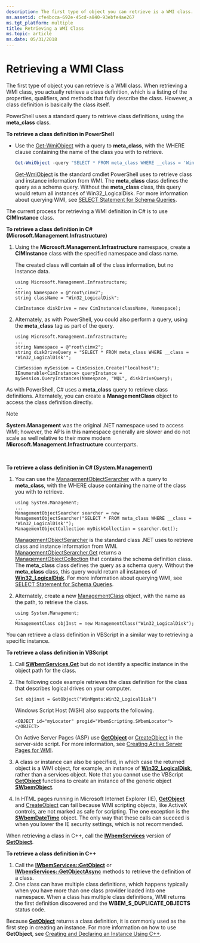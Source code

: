 ```yaml
---
description: The first type of object you can retrieve is a WMI class.
ms.assetid: cfe4bcca-692e-45cd-a840-93ebfe4ae267
ms.tgt_platform: multiple
title: Retrieving a WMI Class
ms.topic: article
ms.date: 05/31/2018
---
```


# Retrieving a WMI Class

The first type of object you can retrieve is a WMI class. When retrieving a WMI class, you actually retrieve a class definition, which is a listing of the properties, qualifiers, and methods that fully describe the class. However, a class definition is basically the class itself.

PowerShell uses a standard query to retrieve class definitions, using the **meta\_class** class.

**To retrieve a class definition in PowerShell**

-   Use the [Get-WmiObject](https://technet.microsoft.com/library/dd315379.aspx) with a query to **meta\_class**, with the WHERE clause containing the name of the class you with to retrieve.

    ```PowerShell
    Get-WmiObject -query "SELECT * FROM meta_class WHERE __class = 'Win32_LogicalDisk'"
    ```

    

    [Get-WmiObject](https://technet.microsoft.com/library/dd315379.aspx) is the standard cmdlet PowerShell uses to retrieve class and instance information from WMI. The **meta\_class** class defines the query as a schema query. Without the **meta\_class** class, this query would return all instances of Win32\_LogicalDisk. For more information about querying WMI, see [SELECT Statement for Schema Queries](select-statement-for-schema-queries.md).

The current process for retrieving a WMI definition in C# is to use **CIMInstance** class.

**To retrieve a class definition in C# (Microsoft.Management.Infrastructure)**

1.  Using the **Microsoft.Management.Infrastructure** namespace, create a **CIMInstance** class with the specified namespace and class name.

    The created class will contain all of the class information, but no instance data.

    ```CSharp
    using Microsoft.Management.Infrastructure;
    ...
    string Namespace = @"root\cimv2";
    string className = "Win32_LogicalDisk";

    CimInstance diskDrive = new CimInstance(className, Namespace);
    ```

    

2.  Alternately, as with PowerShell, you could also perform a query, using the **meta\_class** tag as part of the query.

    ```CSharp
    using Microsoft.Management.Infrastructure;
    ...
    string Namespace = @"root\cimv2";
    string diskDriveQuery = "SELECT * FROM meta_class WHERE __class = 'Win32_LogicalDisk'";

    CimSession mySession = CimSession.Create("localhost");
    IEnumerable<CimInstance> queryInstance = mySession.QueryInstances(Namespace, "WQL", diskDriveQuery);
    ```

    

As with PowerShell, C# uses a **meta\_class** query to retrieve class definitions. Alternately, you can create a **ManagementClass** object to access the class definition directly.

> [!Note]  
> **System.Management** was the original .NET namespace used to access WMI; however, the APIs in this namespace generally are slower and do not scale as well relative to their more modern **Microsoft.Management.Infrastructure** counterparts.

 

**To retrieve a class definition in C# (System.Management)**

1.  You can use the [ManagementObjectSerarcher](/dotnet/api/system.management.managementobjectsearcher) with a query to **meta\_class**, with the WHERE clause containing the name of the class you with to retrieve.

    ```CSharp
    using System.Management;
    ...
    ManagementObjectSearcher searcher = new ManagementObjectSearcher("SELECT * FROM meta_class WHERE __class = 'Win32_LogicalDisk'");
    ManagementObjectCollection myDiskCollection = searcher.Get();
    ```

    

    [ManagementObjectSerarcher](/dotnet/api/system.management.managementobjectsearcher) is the standard class .NET uses to retrieve class and instance information from WMI. [ManagementObjectSerarcher.Get](/dotnet/api/system.management.managementobjectsearcher.get#System_Management_ManagementObjectSearcher_Get) returns a [ManagementObjectCollection](/dotnet/api/system.management.managementobjectcollection) that contains the schema definition class. The **meta\_class** class defines the query as a schema query. Without the **meta\_class** class, this query would return all instances of [**Win32\_LogicalDisk**](/windows/desktop/CIMWin32Prov/win32-logicaldisk). For more information about querying WMI, see [SELECT Statement for Schema Queries](select-statement-for-schema-queries.md).

2.  Alternately, create a new [ManagementClass](/dotnet/api/system.management.managementclass) object, with the name as the path, to retrieve the class.

    ```CSharp
    using System.Management;
    ...
    ManagementClass objInst = new ManagementClass("Win32_LogicalDisk");
    ```

    

You can retrieve a class definition in VBScript in a similar way to retrieving a specific instance.

**To retrieve a class definition in VBScript**

1.  Call [**SWbemServices.Get**](swbemservices-get.md) but do not identify a specific instance in the object path for the class.
2.  The following code example retrieves the class definition for the class that describes logical drives on your computer.

    ```VB
    Set objinst = GetObject("WinMgmts:Win32_LogicalDisk")
    ```

    

    Windows Script Host (WSH) also supports the following.

    ```VB
    <OBJECT id="myLocator" progid="WbemScripting.SWbemLocator"></OBJECT>
    ```

    

    On Active Server Pages (ASP) use [**GetObject**](https://msdn.microsoft.com/library/e9waz863(v=VS.71).aspx) or [CreateObject](/previous-versions//xzysf6hc(v=vs.85)) in the server-side script. For more information, see [Creating Active Server Pages for WMI](creating-active-server-pages-for-wmi.md).

3.  A class or instance can also be specified, in which case the returned object is a WMI object, for example, an instance of [**Win32\_LogicalDisk**](/windows/desktop/CIMWin32Prov/win32-logicaldisk), rather than a services object. Note that you cannot use the VBScript [**GetObject**](https://msdn.microsoft.com/library/e9waz863(v=VS.71).aspx) functions to create an instance of the generic object [**SWbemObject**](swbemobject.md).
4.  In HTML pages running in Microsoft Internet Explorer (IE), [**GetObject**](https://msdn.microsoft.com/library/e9waz863(v=VS.71).aspx) and [CreateObject](/previous-versions//xzysf6hc(v=vs.85)) can fail because WMI scripting objects, like ActiveX controls, are not marked as safe for scripting. The one exception is the [**SWbemDateTime**](swbemdatetime.md) object. The only way that these calls can succeed is when you lower the IE security settings, which is not recommended.

When retrieving a class in C++, call the [**IWbemServices**](/windows/desktop/api/WbemCli/nn-wbemcli-iwbemservices) version of [**GetObject**](/windows/desktop/api/WbemCli/nf-wbemcli-iwbemservices-getobject).

**To retrieve a class definition in C++**

1.  Call the [**IWbemServices::GetObject**](/windows/desktop/api/WbemCli/nf-wbemcli-iwbemservices-getobject) or [**IWbemServices::GetObjectAsync**](/windows/desktop/api/WbemCli/nf-wbemcli-iwbemservices-getobjectasync) methods to retrieve the definition of a class.
2.  One class can have multiple class definitions, which happens typically when you have more than one class provider loaded into one namespace. When a class has multiple class definitions, WMI returns the first definition discovered and the **WBEM\_S\_DUPLICATE\_OBJECTS** status code.

Because [**GetObject**](/windows/desktop/api/WbemCli/nf-wbemcli-iwbemservices-getobject) returns a class definition, it is commonly used as the first step in creating an instance. For more information on how to use **GetObject**, see [Creating and Declaring an Instance Using C++](creating-and-declaring-an-instance-using-c-.md).

 

 
